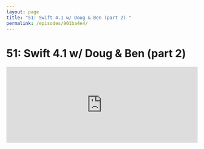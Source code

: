 ```yaml
---
layout: page
title: "51: Swift 4.1 w/ Doug & Ben (part 2) "
permalink: /episodes/901ba4e4/
---
```


# 51: Swift 4.1 w/ Doug & Ben (part 2) 

<iframe frameBorder="0" height="200px" scrolling="no" seamless src="https://player.simplecast.com/b0d0ed63-d512-4910-8a6d-9ad8670be908" width="100%" />

- Conditional conformance: https://swift.org/blog/conditional-conformance/
- Generics manifesto: https://github.com/apple/swift/blob/master/docs/GenericsManifesto.md
- SE-143: https://github.com/apple/swift-evolution/blob/master/proposals/0143-conditional-conformances.md
- All 4.1 proposals: https://apple.github.io/swift-evolution/#?version=4.1
- 4.1 code size optimizations: https://swift.org/blog/osize/
- Swift 4.1 release process: https://swift.org/blog/swift-4-1-release-process/
- Xcode 9.3 beta 4 release notes with a more comprehensive list of what's included in Swift 4.1: https://download.developer.apple.com/Developer_Tools/Xcode_9.3_beta_4/Release_Notes_for_Xcode_9.3_beta_4.pdf

Please leave a review on [iTunes](https://itunes.apple.com/us/podcast/swift-unwrapped/id1209817203?mt=2) and join the conversation at http://spectrum.chat/specfm/swift-unwrapped
